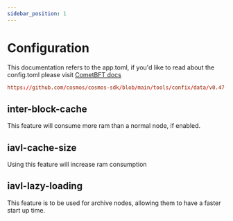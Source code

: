```yaml
---
sidebar_position: 1
---
```


# Configuration

This documentation refers to the app.toml, if you'd like to read about the config.toml please visit [CometBFT docs](https://docs.cometbft.com/v0.37/)


```toml reference 
https://github.com/cosmos/cosmos-sdk/blob/main/tools/confix/data/v0.47-app.toml 
```

## inter-block-cache

This feature will consume more ram than a normal node, if enabled.

## iavl-cache-size

Using this feature will increase ram consumption

## iavl-lazy-loading

This feature is to be used for archive nodes, allowing them to have a faster start up time. 
